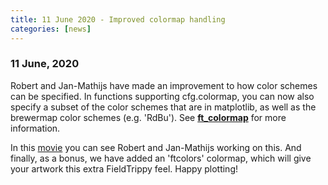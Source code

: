 ```yaml
---
title: 11 June 2020 - Improved colormap handling
categories: [news]
---
```


### 11 June, 2020

Robert and Jan-Mathijs have made an improvement to how color schemes can be specified. In functions supporting cfg.colormap, you can now also specify a subset of the color schemes that are in matplotlib, as well as the brewermap color schemes (e.g. 'RdBu'). See **[ft_colormap](https://github.com/fieldtrip/fieldtrip/blob/release/plotting/ft_colormap.m)** for more information.

In this [movie](https://youtu.be/IEGPslJoIE0) you can see Robert and Jan-Mathijs working on this. And finally, as a bonus, we have added an 'ftcolors' colormap, which will give your artwork this extra FieldTrippy feel. Happy plotting!
